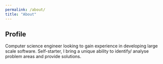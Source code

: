 ```yaml
---
permalink: /about/
title: "About"
---
```


<h2>Profile</h2>
<p>Computer science engineer looking to gain experience in developing large scale
software.
Self-starter, I bring a unique ability to identify/ analyse problem areas and provide
solutions.</p>